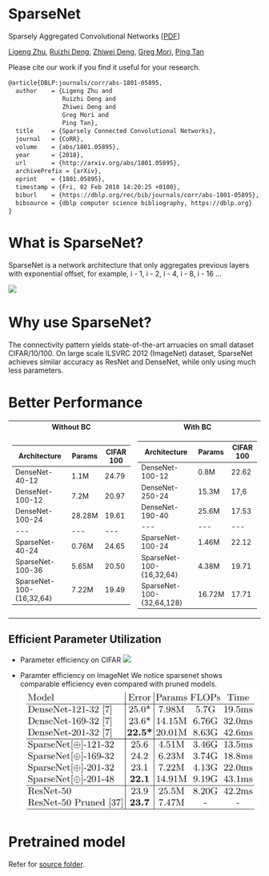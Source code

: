 # SparseNet
Sparsely Aggregated Convolutional Networks [[PDF](https://arxiv.org/abs/1801.05895)]

[Ligeng Zhu](https://lzhu.me), [Ruizhi Deng](http://www.sfu.ca/~ruizhid/), [Zhiwei Deng](http://www.sfu.ca/~zhiweid/), [Greg Mori](http://www.cs.sfu.ca/~mori/), [Ping Tan](https://www.cs.sfu.ca/~pingtan/)

Please cite our work if you find it useful for your research. 
```
@article{DBLP:journals/corr/abs-1801-05895,
  author    = {Ligeng Zhu and
               Ruizhi Deng and
               Zhiwei Deng and
               Greg Mori and
               Ping Tan},
  title     = {Sparsely Connected Convolutional Networks},
  journal   = {CoRR},
  volume    = {abs/1801.05895},
  year      = {2018},
  url       = {http://arxiv.org/abs/1801.05895},
  archivePrefix = {arXiv},
  eprint    = {1801.05895},
  timestamp = {Fri, 02 Feb 2018 14:20:25 +0100},
  biburl    = {https://dblp.org/rec/bib/journals/corr/abs-1801-05895},
  bibsource = {dblp computer science bibliography, https://dblp.org}
}
```

# What is SparseNet?
SparseNet is a  network architecture that only aggregates previous layers with exponential offset, for example, i - 1, i - 2, i - 4, i - 8, i - 16 ... 

![](images/dense_and_sparse.png)

# Why use SparseNet?
The connectivity pattern yields state-of-the-art arruacies on small dataset CIFAR/10/100. On large scale ILSVRC 2012 (ImageNet) dataset, SparseNet achieves similar accuracy as ResNet and DenseNet, while only using much less parameters. 

# Better Performance

<table>
<tr><th> Without BC </th><th> With BC </th></tr>
<tr><td>

Architecture | Params | CIFAR 100
--- | --- | ---
DenseNet-40-12  | 1.1M | 24.79
DenseNet-100-12 | 7.2M | 20.97
DenseNet-100-24 | 28.28M | 19.61
--- | --- | ---
SparseNet-40-24  | 0.76M | 24.65
SparseNet-100-36 | 5.65M | 20.50
SparseNet-100-{16,32,64} | 7.22M | 19.49


</td><td>

Architecture | Params | CIFAR 100
--- | --- | ---
DenseNet-100-12 | 0.8M | 22.62
DenseNet-250-24 | 15.3M | 17,6
DenseNet-190-40 | 25.6M | 17.53
--- | --- | ---
SparseNet-100-24  | 1.46M | 22.12
SparseNet-100-{16,32,64} | 4.38M | 19.71
SparseNet-100-{32,64,128} | 16.72M | 17.71


</td></tr> </table>


## Efficient Parameter Utilization
* Parameter efficiency on CIFAR
  ![](images/cropped_two-weights-int.jpg)

* Paramter efficiency on ImageNet
  We notice sparsenet shows comparable efficiency even compared with pruned models.
  ![](images/imagenet_efficiency.png)
  
  
# Pretrained model
Refer for [source folder](src/).
